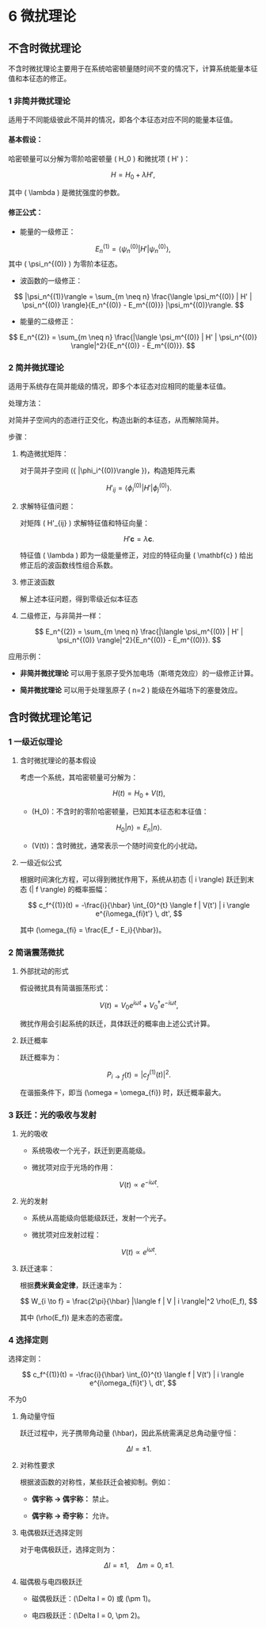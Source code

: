 # 6 微扰理论

## 不含时微扰理论

不含时微扰理论主要用于在系统哈密顿量随时间不变的情况下，计算系统能量本征值和本征态的修正。

### 1 非简并微扰理论

适用于不同能级彼此不简并的情况，即各个本征态对应不同的能量本征值。

#### 基本假设：

哈密顿量可以分解为零阶哈密顿量 \( H_0 \) 和微扰项 \( H' \)：

$$
H = H_0 + \lambda H',
$$

其中 \( \lambda \) 是微扰强度的参数。

#### 修正公式：

- 能量的一级修正：

$$
E_n^{(1)} = \langle \psi_n^{(0)} | H' | \psi_n^{(0)} \rangle,
$$
其中 \( \psi_n^{(0)} \) 为零阶本征态。

- 波函数的一级修正：

$$
|\psi_n^{(1)}\rangle = \sum_{m \neq n} \frac{\langle \psi_m^{(0)} | H' | \psi_n^{(0)} \rangle}{E_n^{(0)} - E_m^{(0)}} |\psi_m^{(0)}\rangle.
$$

- 能量的二级修正：

$$
E_n^{(2)} = \sum_{m \neq n} \frac{|\langle \psi_m^{(0)} | H' | \psi_n^{(0)} \rangle|^2}{E_n^{(0)} - E_m^{(0)}}.
$$

### 2 简并微扰理论

适用于系统存在简并能级的情况，即多个本征态对应相同的能量本征值。

处理方法：

对简并子空间内的态进行正交化，构造出新的本征态，从而解除简并。

步骤：

1. 构造微扰矩阵：

    对于简并子空间 \(\{ |\phi_i^{(0)}\rangle \}\)，构造矩阵元素

    $$
    H'_{ij} = \langle \phi_i^{(0)} | H' | \phi_j^{(0)} \rangle.
    $$

2. 求解特征值问题：

    对矩阵 \( H'_{ij} \) 求解特征值和特征向量：

    $$
    H' \mathbf{c} = \lambda \mathbf{c}.
    $$

    特征值 \( \lambda \) 即为一级能量修正，对应的特征向量 \( \mathbf{c} \) 给出修正后的波函数线性组合系数。

3. 修正波函数

    解上述本征问题，得到零级近似本征态


4. 二级修正，与非简并一样：

    $$
    E_n^{(2)} = \sum_{m \neq n} \frac{|\langle \psi_m^{(0)} | H' | \psi_n^{(0)} \rangle|^2}{E_n^{(0)} - E_m^{(0)}}.
    $$

应用示例：

- **非简并微扰理论** 可以用于氢原子受外加电场（斯塔克效应）的一级修正计算。

- **简并微扰理论** 可以用于处理氢原子 \( n=2 \) 能级在外磁场下的塞曼效应。


## 含时微扰理论笔记  

### 1 一级近似理论  

1. 含时微扰理论的基本假设

    考虑一个系统，其哈密顿量可分解为：  

    $$
    H(t) = H_0 + V(t),
    $$

    - \(H_0\)：不含时的零阶哈密顿量，已知其本征态和本征值：
    
    $$
    H_0 | n \rangle = E_n | n \rangle.
    $$
    
    - \(V(t)\)：含时微扰，通常表示一个随时间变化的小扰动。

2. 一级近似公式

    根据时间演化方程，可以得到微扰作用下，系统从初态 \(| i \rangle\) 跃迁到末态 \(| f \rangle\) 的概率振幅：

    $$
    c_f^{(1)}(t) = -\frac{i}{\hbar} \int_{0}^{t} \langle f | V(t') | i \rangle e^{i\omega_{fi}t'} \, dt',
    $$

    其中 \(\omega_{fi} = \frac{E_f - E_i}{\hbar}\)。


### 2 简谐震荡微扰  

1. 外部扰动的形式  

    假设微扰具有简谐振荡形式：

    $$
    V(t) = V_0 e^{i\omega t} + V_0^\dagger e^{-i\omega t},
    $$

    微扰作用会引起系统的跃迁，具体跃迁的概率由上述公式计算。

2. 跃迁概率  

    跃迁概率为：

    $$
    P_{i \to f}(t) = \left| c_f^{(1)}(t) \right|^2.
    $$

    在谐振条件下，即当 \(\omega = \omega_{fi}\) 时，跃迁概率最大。



### 3 跃迁：光的吸收与发射  

1. 光的吸收  

    - 系统吸收一个光子，跃迁到更高能级。

    - 微扰项对应于光场的作用：

    $$
    V(t) \propto e^{-i\omega t}.
    $$

2. 光的发射  

    - 系统从高能级向低能级跃迁，发射一个光子。

    - 微扰项对应发射过程：

    $$
    V(t) \propto e^{i\omega t}.
    $$

3. 跃迁速率：  

    根据**费米黄金定律**，跃迁速率为：

    $$
    W_{i \to f} = \frac{2\pi}{\hbar} |\langle f | V | i \rangle|^2 \rho(E_f),
    $$

    其中 \(\rho(E_f)\) 是末态的态密度。


### 4 选择定则

选择定则：

$$
c_f^{(1)}(t) = -\frac{i}{\hbar} \int_{0}^{t} \langle f | V(t') | i \rangle e^{i\omega_{fi}t'} \, dt',
$$

不为0

1. 角动量守恒

    跃迁过程中，光子携带角动量 \(\hbar\)，因此系统需满足总角动量守恒：

    $$
    \Delta l = \pm 1.
    $$

2. 对称性要求

    根据波函数的对称性，某些跃迁会被抑制。例如：

    - **偶宇称 → 偶宇称：** 禁止。

    - **偶宇称 → 奇宇称：** 允许。

3. 电偶极跃迁选择定则

    对于电偶极跃迁，选择定则为：

    $$
    \Delta l = \pm 1, \quad \Delta m = 0, \pm 1.
    $$  

4. 磁偶极与电四极跃迁

    - 磁偶极跃迁：\(\Delta l = 0\) 或 \(\pm 1\)。

    - 电四极跃迁：\(\Delta l = 0, \pm 2\)。